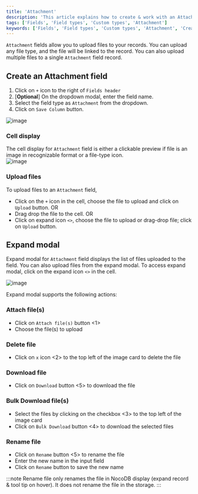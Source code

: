 ```yaml
---
title: 'Attachment'
description: 'This article explains how to create & work with an Attachment field.'
tags: ['Fields', 'Field types', 'Custom types', 'Attachment']
keywords: ['Fields', 'Field types', 'Custom types', 'Attachment', 'Create attachment field']
---
```



`Attachment` fields allow you to upload files to your records. You can upload any file type, and the file will be linked to the record. You can also upload multiple files to a single `Attachment` field record.

## Create an Attachment field
1. Click on `+` icon to the right of `Fields header`
2. [**Optional**] On the dropdown modal, enter the field name.
3. Select the field type as `Attachment` from the dropdown.
4. Click on `Save Column` button.

![image](/img/v2/fields/attachment.png)

### Cell display
The cell display for `Attachment` field is either a clickable preview if file is an image in recognizable format or a file-type icon.  
![image](/img/v2/fields/attachment-cell.png)

### Upload files
To upload files to an `Attachment` field, 
- Click on the `+` icon in the cell, choose the file to upload and click on `Upload` button. OR
- Drag drop the file to the cell. OR
- Click on expand icon `<>`, choose the file to upload or drag-drop file; click on `Upload` button.

## Expand modal
Expand modal for `Attachment` field displays the list of files uploaded to the field. You can also upload files from the expand modal. To access expand modal, click on the expand icon `<>` in the cell.

![image](/img/v2/fields/attachment-expand.png)

Expand modal supports the following actions:

### Attach file(s)
- Click on `Attach file(s)` button <1>
- Choose the file(s) to upload

### Delete file
- Click on `x` icon <2> to the top left of the image card to delete the file

### Download file
- Click on `Download` button <5> to download the file

### Bulk Download file(s)
- Select the files by clicking on the checkbox <3> to the top left of the image card
- Click on `Bulk Download` button <4> to download the selected files

### Rename file
- Click on `Rename` button <5> to rename the file
- Enter the new name in the input field
- Click on `Rename` button to save the new name

:::note
Rename file only renames the file in NocoDB display (expand record & tool tip on hover). It does not rename the file in the storage.
:::